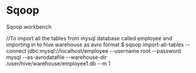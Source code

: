# Sqoop
Sqoop workbench

//To import all the tables from mysql database called employee and importing in to hive warehouse as avro format
$ sqoop import-all-tables --connect jdbc:mysql://localhost/employee --username root --password mysql --as-avrodatafile --warehouse-dir /user/hive/warehouse/employee1.db --m 1

